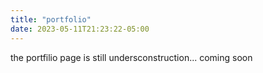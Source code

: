 ```yaml
---
title: "portfolio"
date: 2023-05-11T21:23:22-05:00
---
```


the portfilio page is still undersconstruction... coming soon
